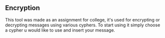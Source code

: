 ## Encryption
This tool was made as an assignment for college, it's used for encrypting or decrypting messages using various cyphers.
To start using it simply choose a cypher u would like to use and insert your message.
